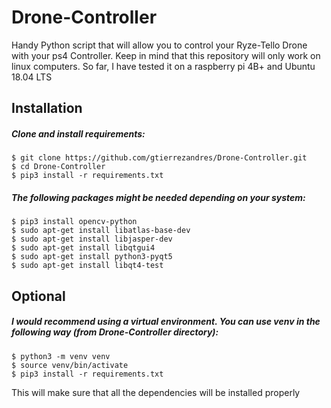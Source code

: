 # Drone-Controller
Handy Python script that will allow you to control your Ryze-Tello Drone with your ps4 Controller. Keep in mind that this repository will only work on linux computers. So far, I have tested it on a raspberry pi 4B+ and Ubuntu 18.04 LTS

## Installation
##### Clone and install requirements:
    $ git clone https://github.com/gtierrezandres/Drone-Controller.git
    $ cd Drone-Controller
    $ pip3 install -r requirements.txt
    
##### The following packages might be needed depending on your system:
    $ pip3 install opencv-python
    $ sudo apt-get install libatlas-base-dev
    $ sudo apt-get install libjasper-dev
    $ sudo apt-get install libqtgui4
    $ sudo apt-get install python3-pyqt5
    $ sudo apt-get install libqt4-test

## Optional
##### I would recommend using a virtual environment. You can use venv in the following way (from Drone-Controller directory):
    $ python3 -m venv venv
    $ source venv/bin/activate
    $ pip3 install -r requirements.txt
This will make sure that all the dependencies will be installed properly
    
